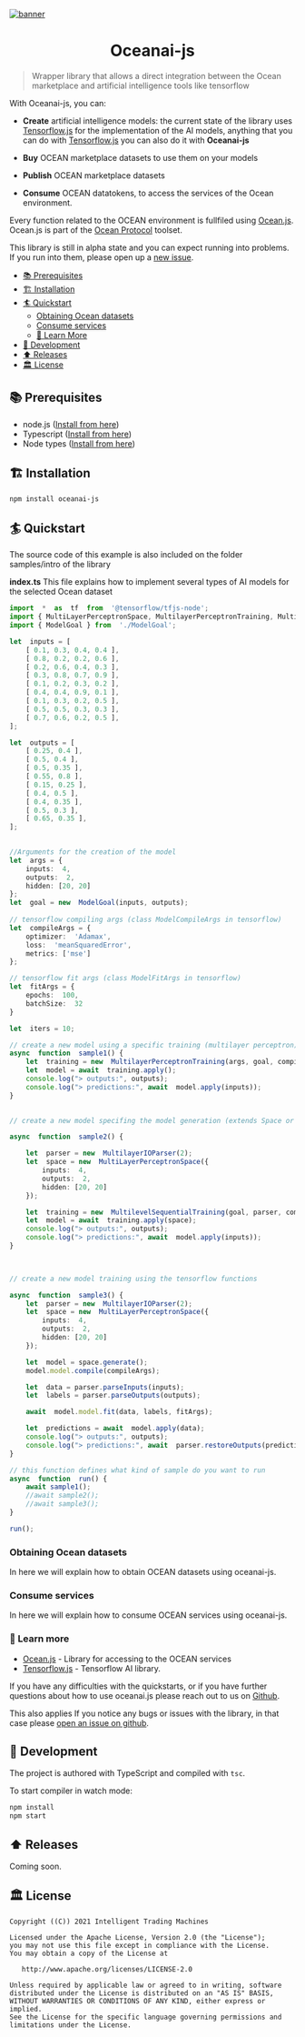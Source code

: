 [![banner](https://media-exp1.licdn.com/dms/image/C561BAQFjPq3pi-mgZQ/company-background_10000/0/1540323628962?e=2159024400&v=beta&t=dELqmM_LCU2nVT1oJiLNqBY-xahFJ40mLOiIcOg5odw)](https://itrmachines.com)

<h1 align="center">Oceanai-js</h1>

> Wrapper library that allows a direct integration between the Ocean marketplace and artificial intelligence tools like tensorflow

With Oceanai-js, you can:

- **Create** artificial intelligence models: the current state of the library uses [Tensorflow.js](https://www.npmjs.com/package/@tensorflow/tfjs) for the implementation of the AI models, anything that you can do with [Tensorflow.js](https://www.npmjs.com/package/@tensorflow/tfjs)  you can also do it with **Oceanai-js** 

- **Buy** OCEAN marketplace datasets to use them on your models
- **Publish** OCEAN marketplace datasets
- **Consume** OCEAN datatokens, to access the services of the Ocean environment.

Every function related to the OCEAN environment is fullfiled using [Ocean.js](https://github.com/oceanprotocol/ocean.js).
Ocean.js is part of the [Ocean Protocol](https://oceanprotocol.com) toolset.

This library is still in alpha state and you can expect running into problems. If you run into them, please open up a [new issue](https://github.com/itrm-team/ocean-tensorflowjs/issues/new?assignees=&labels=bug&template=bug_report.md&title=).

- [📚 Prerequisites](#-prerequisites)
- [🏗 Installation](#-installation)
- [🏄 Quickstart](#-quickstart)
  - [Obtaining Ocean datasets](#obtaining-ocean-datasets)
  - [Consume services](#consume-services)
  -  [📖 Learn More](#learn-more)
- [🦑 Development](#-development)
- [⬆️ Releases](#️-releases)
- [🏛 License](#-license)

## 📚 Prerequisites

- node.js ([Install from here](https://nodejs.org/en/download/))
- Typescript ([Install from here](https://www.npmjs.com/package/typescript))
- Node types ([Install from here](https://docs.docker.com/engine/install/linux-postinstall/))


## 🏗 Installation

```bash
npm install oceanai-js
```

## 🏄 Quickstart
The source code of this example is also included on the folder samples/intro of the library

**index.ts**
This file explains how to implement several types of AI models for the selected Ocean dataset

```ts
import  *  as  tf  from  '@tensorflow/tfjs-node';
import { MultiLayerPerceptronSpace, MultilayerPerceptronTraining, MultilevelSequentialTraining, MultilayerIOParser, SequentialSpace } from  'oceanai-js';
import { ModelGoal } from  './ModelGoal';

let  inputs = [
	[ 0.1, 0.3, 0.4, 0.4 ],
	[ 0.8, 0.2, 0.2, 0.6 ],
	[ 0.2, 0.6, 0.4, 0.3 ],
	[ 0.3, 0.8, 0.7, 0.9 ],
	[ 0.1, 0.2, 0.3, 0.2 ],
	[ 0.4, 0.4, 0.9, 0.1 ],
	[ 0.1, 0.3, 0.2, 0.5 ],
	[ 0.5, 0.5, 0.3, 0.3 ],
	[ 0.7, 0.6, 0.2, 0.5 ],
];

let  outputs = [
	[ 0.25, 0.4 ],
	[ 0.5, 0.4 ],
	[ 0.5, 0.35 ],
	[ 0.55, 0.8 ],
	[ 0.15, 0.25 ],
	[ 0.4, 0.5 ],
	[ 0.4, 0.35 ],
	[ 0.5, 0.3 ],
	[ 0.65, 0.35 ],
];

  
//Arguments for the creation of the model
let  args = {
	inputs:  4,
	outputs:  2,
	hidden: [20, 20]
};
let  goal = new  ModelGoal(inputs, outputs);
  
// tensorflow compiling args (class ModelCompileArgs in tensorflow)
let  compileArgs = {
	optimizer:  'Adamax',
	loss:  'meanSquaredError',
	metrics: ['mse']
};

// tensorflow fit args (class ModelFitArgs in tensorflow)
let  fitArgs = {
	epochs:  100,
	batchSize:  32
}

let  iters = 10;

// create a new model using a specific training (multilayer perceptron)
async  function  sample1() {
	let  training = new  MultilayerPerceptronTraining(args, goal, compileArgs, fitArgs, iters);
	let  model = await  training.apply();
	console.log("> outputs:", outputs);
	console.log("> predictions:", await  model.apply(inputs));
}
  

// create a new model specifing the model generation (extends Space or SequentialSpace for tensorflow) and Data parsing (extends DataParse)

async  function  sample2() {

	let  parser = new  MultilayerIOParser(2);
	let  space = new  MultiLayerPerceptronSpace({
		inputs:  4,
		outputs:  2,
		hidden: [20, 20]
	});

	let  training = new  MultilevelSequentialTraining(goal, parser, compileArgs, fitArgs, iters);
	let  model = await  training.apply(space);
	console.log("> outputs:", outputs);
	console.log("> predictions:", await  model.apply(inputs));
}

  

// create a new model training using the tensorflow functions

async  function  sample3() {
	let  parser = new  MultilayerIOParser(2);
	let  space = new  MultiLayerPerceptronSpace({
		inputs:  4,
		outputs:  2,
		hidden: [20, 20]
	});

	let  model = space.generate();
	model.model.compile(compileArgs);

	let  data = parser.parseInputs(inputs);
	let  labels = parser.parseOutputs(outputs);

	await  model.model.fit(data, labels, fitArgs);

	let  predictions = await  model.apply(data);
	console.log("> outputs:", outputs);
	console.log("> predictions:", await  parser.restoreOutputs(predictions));
}

// this function defines what kind of sample do you want to run
async  function  run() {
	await sample1();
	//await sample2();
	//await sample3();
}

run();
```



### Obtaining Ocean datasets
In here we will explain how to obtain OCEAN datasets using oceanai-js.


### Consume services
In here we will explain how to consume OCEAN services using oceanai-js.



### 📖 Learn more

- [Ocean.js](https://github.com/oceanprotocol/ocean.js) - Library for accessing to the OCEAN services
- [Tensorflow.js](https://github.com/tensorflow/tfjs) - Tensorflow AI library.

If you have any difficulties with the quickstarts, or if you have further questions about how to use oceanai.js please reach out to us on [Github](https://github.com/itrm-team/ocean-tensorflowjs/issues).

This also applies If you notice any bugs or issues with the library, in that case please [open an issue on github](https://github.com/itrm-team/ocean-tensorflowjs/issues/new?assignees=&labels=bug&template=bug_report.md&title=).

## 🦑 Development

The project is authored with TypeScript and compiled with `tsc`.

To start compiler in watch mode:

```bash
npm install
npm start
```

## ⬆️ Releases

Coming soon.


## 🏛 License

```
Copyright ((C)) 2021 Intelligent Trading Machines

Licensed under the Apache License, Version 2.0 (the "License");
you may not use this file except in compliance with the License.
You may obtain a copy of the License at

   http://www.apache.org/licenses/LICENSE-2.0

Unless required by applicable law or agreed to in writing, software
distributed under the License is distributed on an "AS IS" BASIS,
WITHOUT WARRANTIES OR CONDITIONS OF ANY KIND, either express or implied.
See the License for the specific language governing permissions and
limitations under the License.
```